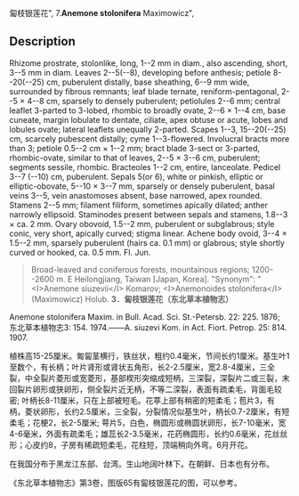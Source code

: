 匐枝银莲花",
7.**Anemone stolonifera** Maximowicz",

## Description
Rhizome prostrate, stolonlike, long, 1--2 mm in diam., also ascending, short, 3--5 mm in diam. Leaves 2--5(--8), developing before anthesis; petiole 8--20(--25) cm, puberulent distally, base sheathing, 6--9 mm wide, surrounded by fibrous remnants; leaf blade ternate, reniform-pentagonal, 2--5 × 4--8 cm, sparsely to densely puberulent; petiolules 2--6 mm; central leaflet 3-parted to 3-lobed, rhombic to broadly ovate, 2--6 × 1--4 cm, base cuneate, margin lobulate to dentate, ciliate, apex obtuse or acute, lobes and lobules ovate; lateral leaflets unequally 2-parted. Scapes 1--3, 15--20(--25) cm, scarcely pubescent distally; cyme 1--3-flowered. Involucral bracts more than 3; petiole 0.5--2 cm × 1--2 mm; bract blade 3-sect or 3-parted, rhombic-ovate, similar to that of leaves, 2--5 × 3--6 cm, puberulent; segments sessile, rhombic. Bracteoles 1--2 cm, entire, lanceolate. Pedicel 3--7 (--10) cm, puberulent. Sepals 5(or 6), white or pinkish, elliptic or elliptic-obovate, 5--10 × 3--7 mm, sparsely or densely puberulent, basal veins 3--5, vein anastomoses absent, base narrowed, apex rounded. Stamens 2--5 mm; filament filiform, sometimes apically dilated; anther narrowly ellipsoid. Staminodes present between sepals and stamens, 1.8--3 × ca. 2 mm. Ovary obovoid, 1.5--2 mm, puberulent or subglabrous; style conic, very short, apically curved; stigma linear. Achene body ovoid, 3--4 × 1.5--2 mm, sparsely puberulent (hairs ca. 0.1 mm) or glabrous; style shortly curved or hooked, ca. 0.5 mm. Fl. Jun.

> Broad-leaved and coniferous forests, mountainous regions; 1200--2600 m. E Heilongjiang, Taiwan [Japan, Korea].
  "Synonym": "&lt;I&gt;Anemone siuzevii&lt;/I&gt; Komarov; &lt;I&gt;Anemonoides stolonifera&lt;/I&gt; (Maximowicz) Holub.
**3．匐枝银莲花（东北草本植物志）**

Anemone stolonifera Maxim. in Bull. Acad. Sci. St.-Petersb. 22: 225. 1876; 东北草本植物志3: 154. 1974.——A. siuzevi Kom. in Act. Fiort. Petrop. 25: 814. 1907.

植株高15-25厘米。匍匐茎横行，铁丝状，粗约0.4毫米，节间长约1厘米。基生叶1至数个，有长柄；叶片肾形或肾状五角形，长2-2.5厘米，宽2.8-4厘米，三全裂，中全裂片菱形或宽菱形，基部楔形突缩成短柄，三深裂，深裂片二或三裂，末回裂片卵形或狭卵形，侧全裂片近无柄，不等二深裂，表面有疏柔毛，背面毛较密; 叶柄长8-11厘米，只在上部被短毛。花葶上部有稍密的短柔毛；苞片3，有柄，菱状卵形，长约2.5厘米，三全裂，分裂情况似基生叶，柄长0.7-2厘米，有短柔毛；花梗2，长2-5厘米; 萼片5，白色，椭圆形或椭圆状卵形，长7-10毫米，宽4-6毫米，外面有疏柔毛；雄蕊长2-3.5毫米，花药椭圆形，长约0.6毫米，花丝丝形；心皮约8，子房有稀疏短柔毛，花柱短，顶端稍向外弯。6月开花。

在我国分布于黑龙江东部、台湾。生山地阔叶林下。在朝鲜、日本也有分布。

《东北草本植物志》第3卷，图版65有匐枝银莲花的图，可以参考。
